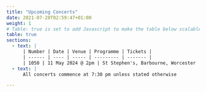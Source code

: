 ```yaml
---
title: "Upcoming Concerts"
date: 2021-07-28T02:59:47+01:00
weight: 1
# Table: true is set to add Javascript to make the table below scalable on mobile device
table: true
sections:
  - text: |
      | Number | Date | Venue | Programme | Tickets |
      | ------ | ---- | ----- | --------- | ------- |
      | 1050 | 11 May 2024 @ 2pm | St Stephen's, Barbourne, Worcester | Come and Sing workshop: Fauré and Rutter | [Tickets](/tickets) | 
  - text: |
      All concerts commence at 7:30 pm unless stated otherwise

---
```



